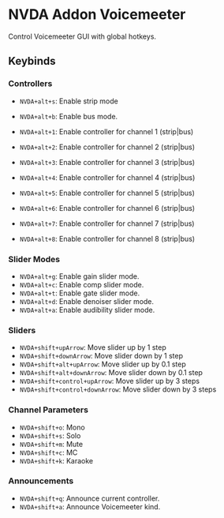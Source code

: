 # NVDA Addon Voicemeeter

Control Voicemeeter GUI with global hotkeys.

## Keybinds

### Controllers

- `NVDA+alt+s`: Enable strip mode
- `NVDA+alt+b`: Enable bus mode.

- `NVDA+alt+1`: Enable controller for channel 1 (strip|bus)
- `NVDA+alt+2`: Enable controller for channel 2 (strip|bus)
- `NVDA+alt+3`: Enable controller for channel 3 (strip|bus)
- `NVDA+alt+4`: Enable controller for channel 4 (strip|bus)
- `NVDA+alt+5`: Enable controller for channel 5 (strip|bus)
- `NVDA+alt+6`: Enable controller for channel 6 (strip|bus)
- `NVDA+alt+7`: Enable controller for channel 7 (strip|bus)
- `NVDA+alt+8`: Enable controller for channel 8 (strip|bus)

### Slider Modes

- `NVDA+alt+g`: Enable gain slider mode.
- `NVDA+alt+c`: Enable comp slider mode.
- `NVDA+alt+t`: Enable gate slider mode.
- `NVDA+alt+d`: Enable denoiser slider mode.
- `NVDA+alt+a`: Enable audibility slider mode.

### Sliders

- `NVDA+shift+upArrow`: Move slider up by 1 step
- `NVDA+shift+downArrow`: Move slider down by 1 step
- `NVDA+shift+alt+upArrow`: Move slider up by 0.1 step
- `NVDA+shift+alt+downArrow`: Move slider down by 0.1 step
- `NVDA+shift+control+upArrow`: Move slider up by 3 steps
- `NVDA+shift+control+downArrow`: Move slider down by 3 steps

### Channel Parameters

- `NVDA+shift+o`: Mono
- `NVDA+shift+s`: Solo
- `NVDA+shift+m`: Mute
- `NVDA+shift+c`: MC
- `NVDA+shift+k`: Karaoke

### Announcements

- `NVDA+shift+q`: Announce current controller.
- `NVDA+shift+a`: Announce Voicemeeter kind.
